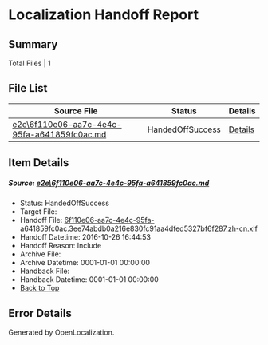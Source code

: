 # <a name='report-top'></a> Localization Handoff Report

## Summary
 Total Files | 1

## File List
 Source File | Status | Details 
 ----------- | ------ | ------- 
 [e2e\6f110e06-aa7c-4e4c-95fa-a641859fc0ac.md](https://github.com/OpenLocalizationTestOrg/ol-test0/blob/33fcca60dd3845c03a25f254934cf7da00291da9/e2e/6f110e06-aa7c-4e4c-95fa-a641859fc0ac.md) | HandedOffSuccess | [Details](#8b4e4f5e2d5d412fd6b8030af8a2456821be75881)

## Item Details
##### <a name='8b4e4f5e2d5d412fd6b8030af8a2456821be75881'></a> Source: [e2e\6f110e06-aa7c-4e4c-95fa-a641859fc0ac.md](https://github.com/OpenLocalizationTestOrg/ol-test0/blob/33fcca60dd3845c03a25f254934cf7da00291da9/e2e/6f110e06-aa7c-4e4c-95fa-a641859fc0ac.md)
* Status: HandedOffSuccess
* Target File: 
* Handoff File: [6f110e06-aa7c-4e4c-95fa-a641859fc0ac.3ee74abdb0a216e830fc91aa4dfed5327bf6f287.zh-cn.xlf](https://github.com/OpenLocalizationTestOrg/ol-test0-handoff/blob/f5863a936feacc7ada78269dc00474c468544f3d/ol-handoff/OpenLocalizationTestOrg/ol-test0-zhcn/shujia/ht/6f110e06-aa7c-4e4c-95fa-a641859fc0ac.3ee74abdb0a216e830fc91aa4dfed5327bf6f287.zh-cn.xlf)
* Handoff Datetime: 2016-10-26 16:44:53
* Handoff Reason: Include
* Archive File: 
* Archive Datetime: 0001-01-01 00:00:00
* Handback File: 
* Handback Datetime: 0001-01-01 00:00:00
* [Back to Top](#report-top)


## Error Details

Generated by OpenLocalization.

